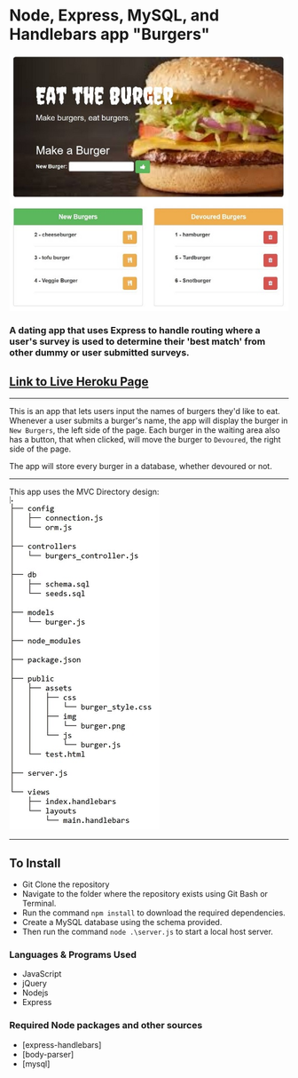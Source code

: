 # Node, Express, MySQL, and Handlebars app "Burgers"
![](readme_images/burger.jpg)

### A dating app that uses Express to handle routing where a user's survey is used to determine their 'best match' from other dummy or user submitted surveys.
## [Link to Live Heroku Page](https://mighty-atoll-63849.herokuapp.com/)
------------------------------------------------------------------------------------------
This is an app that lets users input the names of burgers they'd like to eat. Whenever a user submits a burger's name, the app will display the burger in `New Burgers`, the left side of the page. Each burger in the waiting area also has a button, that when clicked, will move the burger to `Devoured`, the right side of the page.

The app will store every burger in a database, whether devoured or not.

------------------------------------------------------------------------------------------
This app uses the MVC Directory design:
![](readme_images/directory.jpg)

------------------------------------------------------------------------------------------
## To Install
* Git Clone the repository
* Navigate to the folder where the repository exists using Git Bash or Terminal.
* Run the command `npm install` to download the required dependencies.
* Create a MySQL database using the schema provided.
* Then run the command `node .\server.js` to start a local host server.

### Languages & Programs Used
  * JavaScript
  * jQuery
  * Nodejs
  * Express

### Required Node packages and other sources
* [express-handlebars]
* [body-parser]
* [mysql]
